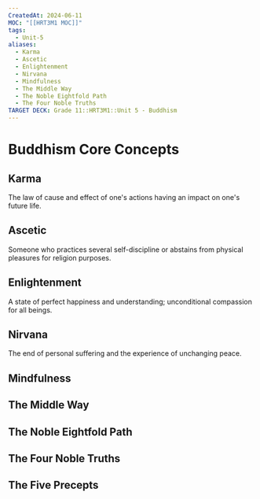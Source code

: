 ```yaml
---
CreatedAt: 2024-06-11
MOC: "[[HRT3M1 MOC]]"
tags:
  - Unit-5
aliases:
  - Karma
  - Ascetic
  - Enlightenment
  - Nirvana
  - Mindfulness
  - The Middle Way
  - The Noble Eightfold Path
  - The Four Noble Truths
TARGET DECK: Grade 11::HRT3M1::Unit 5 - Buddhism
---
```


# Buddhism Core Concepts

## Karma
The law of cause and effect of one's actions having an impact on one's future life.


## Ascetic
Someone who practices several self-discipline or abstains from physical pleasures for religion purposes.


## Enlightenment
A state of perfect happiness and understanding; unconditional compassion for all beings.


## Nirvana
The end of personal suffering and the experience of unchanging peace.


## Mindfulness

## The Middle Way


## The Noble Eightfold Path


## The Four Noble Truths

## The Five Precepts


